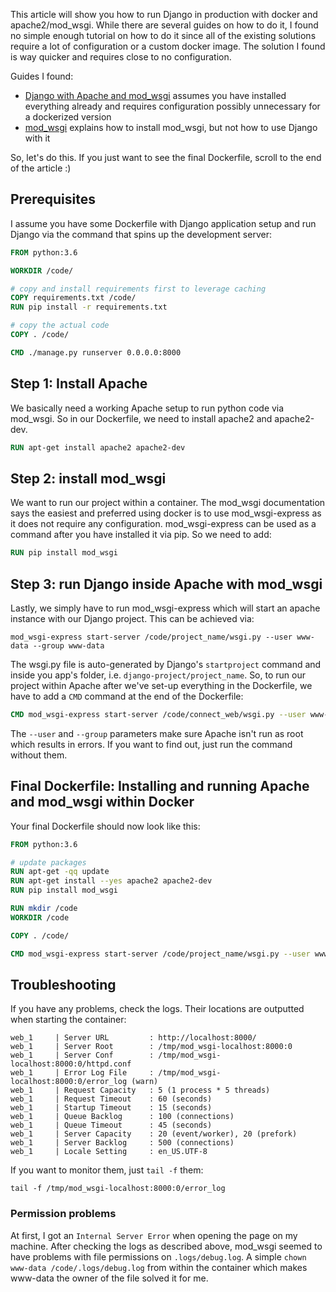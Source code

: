 <!--
.. title: Django in Production with mod_wsgi and Docker
.. slug: django-production-docker-mod-wsgi
.. date: 2020-01-17 10:30:13 UTC+01:00
.. tags: Django, Python, Docker, Tech
.. category: Tech 
.. link: 
.. description: 
.. type: text
-->

This article will show you how to run Django in production with docker and apache2/mod_wsgi.
While there are several guides on how to do it,
I found no simple enough tutorial on how to do it
since all of the existing solutions require a lot of configuration or a custom docker image.
The solution I found is way quicker and requires close to no configuration.
<!-- TEASER_END -->

Guides I found:

- [Django with Apache and mod_wsgi](https://docs.djangoproject.com/en/3.0/howto/deployment/wsgi/modwsgi/) assumes you have installed everything already and requires configuration possibly unnecessary for a dockerized version
- [mod_wsgi](https://modwsgi.readthedocs.io/en/develop/) explains how to install mod_wsgi, but not how to use Django with it

So, let's do this.
If you just want to see the final Dockerfile, scroll to the end of the article :)

## Prerequisites
I assume you have some Dockerfile with Django application setup
and run Django via the command that spins up the development server:
```dockerfile
FROM python:3.6

WORKDIR /code/

# copy and install requirements first to leverage caching
COPY requirements.txt /code/
RUN pip install -r requirements.txt

# copy the actual code
COPY . /code/

CMD ./manage.py runserver 0.0.0.0:8000
```

## Step 1: Install Apache
We basically need a working Apache setup to run python code via mod_wsgi.
So in our Dockerfile, we need to install apache2 and apache2-dev.
```dockerfile
RUN apt-get install apache2 apache2-dev
```

## Step 2: install mod_wsgi
We want to run our project within a container.
The mod_wsgi documentation says the easiest and preferred using docker
is to use mod_wsgi-express as it does not require any configuration.
mod_wsgi-express can be used as a command after you have installed it via pip.
So we need to add:
```dockerfile
RUN pip install mod_wsgi
```

## Step 3: run Django inside Apache with mod_wsgi
Lastly, we simply have to run mod_wsgi-express
which will start an apache instance with our Django project.
This can be achieved via:
```text
mod_wsgi-express start-server /code/project_name/wsgi.py --user www-data --group www-data
```
The wsgi.py file is auto-generated by Django's `startproject` command and inside you app's folder,
i.e. `django-project/project_name`.
So, to run our project within Apache after we've set-up everything in the Dockerfile,
we have to add a `CMD` command at the end of the Dockerfile:
```dockerfile
CMD mod_wsgi-express start-server /code/connect_web/wsgi.py --user www-data --group www-data
```

The `--user` and `--group` parameters make sure Apache isn't run as root which results in errors.
If you want to find out, just run the command without them.

## Final Dockerfile: Installing and running Apache and mod_wsgi within Docker
Your final Dockerfile should now look like this:
```dockerfile
FROM python:3.6

# update packages
RUN apt-get -qq update
RUN apt-get install --yes apache2 apache2-dev
RUN pip install mod_wsgi

RUN mkdir /code
WORKDIR /code

COPY . /code/

CMD mod_wsgi-express start-server /code/project_name/wsgi.py --user www-data --group www-data
```

## Troubleshooting
If you have any problems, check the logs. Their locations are outputted when starting the container:
```text
web_1     | Server URL         : http://localhost:8000/
web_1     | Server Root        : /tmp/mod_wsgi-localhost:8000:0
web_1     | Server Conf        : /tmp/mod_wsgi-localhost:8000:0/httpd.conf
web_1     | Error Log File     : /tmp/mod_wsgi-localhost:8000:0/error_log (warn)
web_1     | Request Capacity   : 5 (1 process * 5 threads)
web_1     | Request Timeout    : 60 (seconds)
web_1     | Startup Timeout    : 15 (seconds)
web_1     | Queue Backlog      : 100 (connections)
web_1     | Queue Timeout      : 45 (seconds)
web_1     | Server Capacity    : 20 (event/worker), 20 (prefork)
web_1     | Server Backlog     : 500 (connections)
web_1     | Locale Setting     : en_US.UTF-8
```

If you want to monitor them, just `tail -f` them:
```text
tail -f /tmp/mod_wsgi-localhost:8000:0/error_log
```

### Permission problems
At first, I got an `Internal Server Error` when opening the page on my machine.
After checking the logs as described above, mod_wsgi seemed to have problems with file permissions on `.logs/debug.log`.
A simple `chown www-data /code/.logs/debug.log` from within the container
which makes www-data the owner of the file solved it for me.
